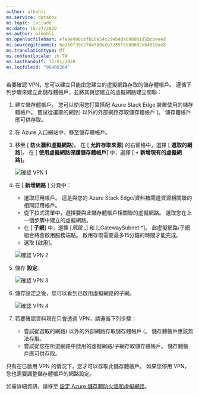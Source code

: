 ```yaml
---
author: alkohli
ms.service: databox
ms.topic: include
ms.date: 10/27/2020
ms.author: alkohli
ms.openlocfilehash: efa9e996cbfbc8954c294b4da8900b1d5bcbeeed
ms.sourcegitcommit: 6a350f39e2f04500ecb7235f5d88682eb4910ae8
ms.translationtype: MT
ms.contentlocale: zh-TW
ms.lasthandoff: 12/01/2020
ms.locfileid: "96466264"
---
```

若要確認 VPN，您可以建立只能由您建立的虛擬網路存取的儲存體帳戶。 遵循下列步驟來建立此儲存體帳戶，並將其與您建立的虛擬網路建立關聯：

1. 建立儲存體帳戶。 您可以使用您打算搭配 Azure Stack Edge 裝置使用的儲存體帳戶。 嘗試從選取的網路) 以外的外部網路存取儲存體帳戶 (。 儲存體帳戶應可供存取。
2. 在 Azure 入口網站中，移至儲存體帳戶。 
3. 移至 [ **防火牆和虛擬網路**]。 在 [ **允許存取來源**] 的右窗格中，選擇 [ **選取的網路**]。 在 [ **使用虛擬網路保護儲存體帳戶**] 中，選擇 [ **+ 新增現有的虛擬網路]。**

    ![確認 VPN 1](../articles/databox-online/media/azure-stack-edge-pro-r-configure-vpn-powershell/verify-vpn-1.png)

4. 在 [ **新增網路** ] 分頁中：

    - 選取訂用帳戶。 這是與您的 Azure Stack Edge/資料箱閘道資源相關聯的相同訂用帳戶。 
    - 從下拉式清單中，選擇要與此儲存體帳戶相關聯的虛擬網路。 選取您在上一個步驟中建立的虛擬網路。
    - 在 [ **子網**] 中，選擇 [*_預設_* _] 和 [_GatewaySubnet *]。 此虛擬網路/子網組合將會啟用服務端點。 啟用存取需要最多15分鐘的時間才能完成。
    - 選取 [啟用]。

    ![確認 VPN 2](../articles/databox-online/media/azure-stack-edge-pro-r-configure-vpn-powershell/verify-vpn-2.png)
    
4. 儲存 **設定**。

    ![確認 VPN 3](../articles/databox-online/media/azure-stack-edge-pro-r-configure-vpn-powershell/verify-vpn-3.png)

5. 儲存設定之後，您可以看到已啟用虛擬網路的子網。

    ![確認 VPN 4](../articles/databox-online/media/azure-stack-edge-pro-r-configure-vpn-powershell/verify-vpn-4.png)

5. 若要確認資料現在只會透過 VPN，請遵循下列步驟： 
    - 嘗試從選取的網路) 以外的外部網路存取儲存體帳戶 (。 儲存體帳戶應該無法存取。 
    - 嘗試從您在所選網路中啟用的虛擬網路/子網存取儲存體帳戶。 儲存體帳戶應可供存取。 
 
只有在已啟用 VPN 的情況下，您才可以存取此儲存體帳戶。 如果您停用 VPN，您也需要調整儲存體帳戶的網路設定。 

如需詳細資訊，請移至 [設定 Azure 儲存體防火牆和虛擬網路](../articles/storage/common/storage-network-security.md)。 


